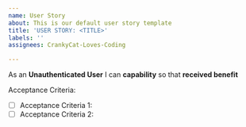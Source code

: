 ```yaml
---
name: User Story
about: This is our default user story template
title: 'USER STORY: <TITLE>'
labels: ''
assignees: CrankyCat-Loves-Coding

---
```


As an **Unauthenticated User** I can **capability** so that **received benefit**

Acceptance Criteria:
- [ ] Acceptance Criteria 1:
- [ ] Acceptance Criteria 2:
